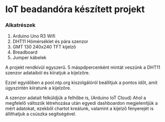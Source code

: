 # IoT beadandóra készített projekt

### Alkatrészek

1. Arduino Uno R3 Wifi
2. DHT11 Hömérséklet és pára szenzor
3. GMT 130 240x240 TFT kijelző
4. Breadboard
5. Jumper kábelek

A projekt rendkívül egyszerű. 5 máspdpercenként mintát veszünk a DHT11 szenzor adataiból és kiíratjuk a kijelzőre.

Ezzel egyidőben a pool.ntp.org kiszolgálóról beállítjuk a pontos időt, amit úgyszintén kiíratunk a kijelzőre.

A szenzor adatait felküldjük a felhőbe is, (Arduino IoT Cloud) Ahol a megfelelő változók létrehozása után egyedi dashboardon megjelenítjük a mért adatokat, ezekből chartot kreálunk, valamint a kijelző fényerejét is állíthatjuk a csúszka segítségével.